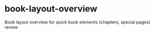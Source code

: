 # book-layout-overview
Book layout overview for quick book elements (chapters, special pages) review

